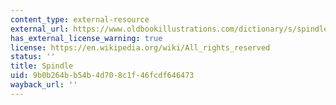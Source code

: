 ```yaml
---
content_type: external-resource
external_url: https://www.oldbookillustrations.com/dictionary/s/spindle
has_external_license_warning: true
license: https://en.wikipedia.org/wiki/All_rights_reserved
status: ''
title: Spindle
uid: 9b0b264b-b54b-4d70-8c1f-46fcdf646473
wayback_url: ''
---
```

